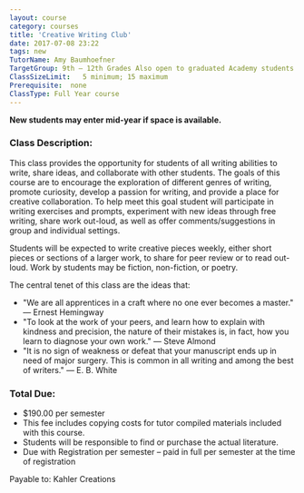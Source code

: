 ```yaml
---
layout: course
category: courses
title: 'Creative Writing Club'
date: 2017-07-08 23:22
tags: new
TutorName: Amy BaumhoefnerTargetGroup: 9th – 12th Grades Also open to graduated Academy students with tutor approvalClassSizeLimit:   5 minimum; 15 maximumPrerequisite:  noneClassType: Full Year course
---
```

**New students may enter mid-year if space is available.**
### Class Description:

This class provides the opportunity for students of all writing abilities to write, share ideas, and collaborate with other students. The goals of this course are to encourage the exploration of different genres of writing, promote curiosity, develop a passion for writing, and provide a place for creative collaboration. To help meet this goal student will participate in writing exercises and prompts, experiment with new ideas through free writing, share work out-loud, as well as offer comments/suggestions in group and individual settings.Students will be expected to write creative pieces weekly, either short pieces or sections of a larger work, to share for peer review or to read out-loud. Work by students may be fiction, non-fiction, or poetry.The central tenet of this class are the ideas that:* "We are all apprentices in a craft where no one ever becomes a master." ― Ernest Hemingway* "To look at the work of your peers, and learn how to explain with kindness and precision, the nature of their mistakes is, in fact, how you learn to diagnose your own work." ― Steve Almond* "It is no sign of weakness or defeat that your manuscript ends up in need of major surgery. This is common in all writing and among the best of writers." ― E. B. White### Total Due:* $190.00 per semester* This fee includes copying costs for tutor compiled materials included with this course.* Students will be responsible to find or purchase the actual literature.* Due with Registration per semester – paid in full per semester at the time of registration       Payable to: Kahler Creations